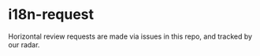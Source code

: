 # i18n-request
Horizontal review requests are made via issues in this repo, and tracked by our radar.
